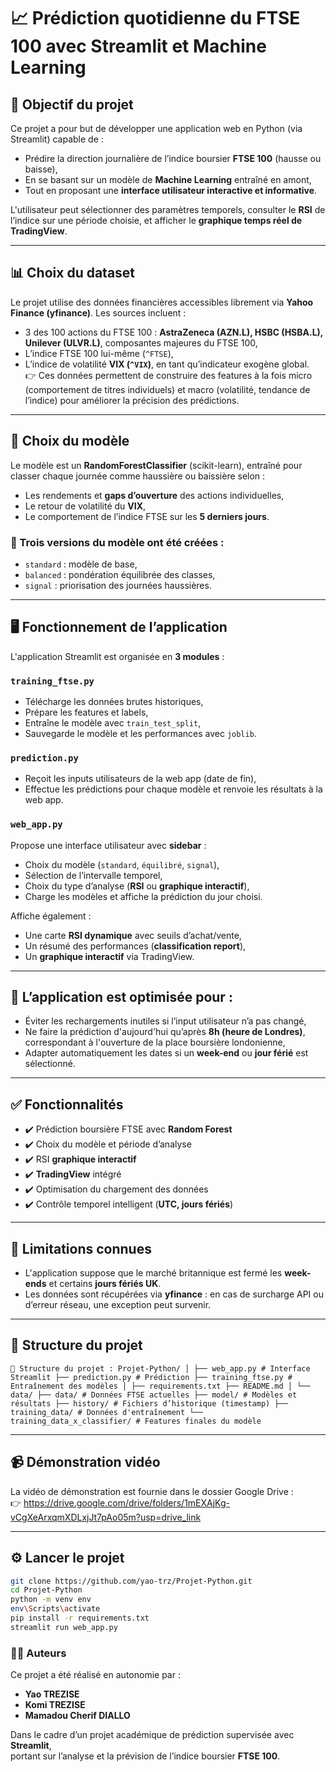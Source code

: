 # 📈 Prédiction quotidienne du FTSE 100 avec Streamlit et Machine Learning

## 🎯 Objectif du projet

Ce projet a pour but de développer une application web en Python (via Streamlit) capable de :

- Prédire la direction journalière de l’indice boursier **FTSE 100** (hausse ou baisse),
- En se basant sur un modèle de **Machine Learning** entraîné en amont,
- Tout en proposant une **interface utilisateur interactive et informative**.

L'utilisateur peut sélectionner des paramètres temporels, consulter le **RSI** de l’indice sur une période choisie, et afficher le **graphique temps réel de TradingView**.

---

## 📊 Choix du dataset

Le projet utilise des données financières accessibles librement via **Yahoo Finance (yfinance)**. Les sources incluent :

- 3 des 100 actions du FTSE 100 : **AstraZeneca (AZN.L), HSBC (HSBA.L), Unilever (ULVR.L)**, composantes majeures du FTSE 100,
- L’indice FTSE 100 lui-même (`^FTSE`),
- L’indice de volatilité **VIX (`^VIX`)**, en tant qu’indicateur exogène global.  
👉 Ces données permettent de construire des features à la fois micro (comportement de titres individuels) et macro (volatilité, tendance de l’indice) pour améliorer la précision des prédictions.

---

## 🧠 Choix du modèle

Le modèle est un **RandomForestClassifier** (scikit-learn), entraîné pour classer chaque journée comme haussière ou baissière selon :

- Les rendements et **gaps d’ouverture** des actions individuelles,
- Le retour de volatilité du **VIX**,
- Le comportement de l’indice FTSE sur les **5 derniers jours**.

### 🔧 Trois versions du modèle ont été créées :

- `standard` : modèle de base,
- `balanced` : pondération équilibrée des classes,
- `signal` : priorisation des journées haussières.

---

## 🖥️ Fonctionnement de l’application

L'application Streamlit est organisée en **3 modules** :

### `training_ftse.py`

- Télécharge les données brutes historiques,
- Prépare les features et labels,
- Entraîne le modèle avec `train_test_split`,
- Sauvegarde le modèle et les performances avec `joblib`.

### `prediction.py`

- Reçoit les inputs utilisateurs de la web app (date de fin),
- Effectue les prédictions pour chaque modèle et renvoie les résultats à la web app.

### `web_app.py`

Propose une interface utilisateur avec **sidebar** :

- Choix du modèle (`standard`, `équilibré`, `signal`),
- Sélection de l’intervalle temporel,
- Choix du type d’analyse (**RSI** ou **graphique interactif**),
- Charge les modèles et affiche la prédiction du jour choisi.

Affiche également :

- Une carte **RSI dynamique** avec seuils d’achat/vente,
- Un résumé des performances (**classification report**),
- Un **graphique interactif** via TradingView.

---

## 📌 L’application est optimisée pour :

- Éviter les rechargements inutiles si l’input utilisateur n’a pas changé,
- Ne faire la prédiction d'aujourd'hui qu’après **8h (heure de Londres)**, correspondant à l'ouverture de la place boursière londonienne,
- Adapter automatiquement les dates si un **week-end** ou **jour férié** est sélectionné.

---

## ✅ Fonctionnalités

- ✔️ Prédiction boursière FTSE avec **Random Forest**
- ✔️ Choix du modèle et période d’analyse
- ✔️ RSI **graphique interactif**
- ✔️ **TradingView** intégré
- ✔️ Optimisation du chargement des données
- ✔️ Contrôle temporel intelligent (**UTC, jours fériés**)

---

## 🚫 Limitations connues

- L'application suppose que le marché britannique est fermé les **week-ends** et certains **jours fériés UK**.
- Les données sont récupérées via **yfinance** : en cas de surcharge API ou d’erreur réseau, une exception peut survenir.

---

## 📁 Structure du projet

<pre><code>📁 Structure du projet : Projet-Python/ │ ├── web_app.py # Interface Streamlit ├── prediction.py # Prédiction ├── training_ftse.py # Entraînement des modèles │ ├── requirements.txt ├── README.md │ └── data/ ├── data/ # Données FTSE actuelles ├── model/ # Modèles et résultats ├── history/ # Fichiers d’historique (timestamp) ├── training_data/ # Données d'entraînement └── training_data_x_classifier/ # Features finales du modèle </code></pre>

---

## 📹 Démonstration vidéo

La vidéo de démonstration est fournie dans le dossier Google Drive :  
👉 https://drive.google.com/drive/folders/1mEXAjKg-vCgXeArxqmXDLxjJt7pAo05m?usp=drive_link

---

## ⚙️ Lancer le projet

```bash
git clone https://github.com/yao-trz/Projet-Python.git
cd Projet-Python
python -m venv env
env\Scripts\activate
pip install -r requirements.txt
streamlit run web_app.py
```
### 👨‍💻 Auteurs

Ce projet a été réalisé en autonomie par :

- **Yao TREZISE**  
- **Komi TREZISE**  
- **Mamadou Cherif DIALLO**

Dans le cadre d’un projet académique de prédiction supervisée avec **Streamlit**,  
portant sur l’analyse et la prévision de l’indice boursier **FTSE 100**.
